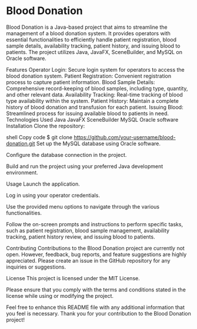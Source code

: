 # Blood Donation
Blood Donation is a Java-based project that aims to streamline the management of a blood donation system. It provides operators with essential functionalities to efficiently handle patient registration, blood sample details, availability tracking, patient history, and issuing blood to patients. The project utilizes Java, JavaFX, SceneBuilder, and MySQL on Oracle software.

Features
Operator Login: Secure login system for operators to access the blood donation system.
Patient Registration: Convenient registration process to capture patient information.
Blood Sample Details: Comprehensive record-keeping of blood samples, including type, quantity, and other relevant data.
Availability Tracking: Real-time tracking of blood type availability within the system.
Patient History: Maintain a complete history of blood donation and transfusion for each patient.
Issuing Blood: Streamlined process for issuing available blood to patients in need.
Technologies Used
Java
JavaFX
SceneBuilder
MySQL
Oracle software
Installation
Clone the repository:

shell
Copy code
$ git clone https://github.com/your-username/blood-donation.git
Set up the MySQL database using Oracle software.

Configure the database connection in the project.

Build and run the project using your preferred Java development environment.

Usage
Launch the application.

Log in using your operator credentials.

Use the provided menu options to navigate through the various functionalities.

Follow the on-screen prompts and instructions to perform specific tasks, such as patient registration, blood sample management, availability tracking, patient history review, and issuing blood to patients.

Contributing
Contributions to the Blood Donation project are currently not open. However, feedback, bug reports, and feature suggestions are highly appreciated. Please create an issue in the GitHub repository for any inquiries or suggestions.

License
This project is licensed under the MIT License.

Please ensure that you comply with the terms and conditions stated in the license while using or modifying the project.

Feel free to enhance this README file with any additional information that you feel is necessary. Thank you for your contribution to the Blood Donation project!
